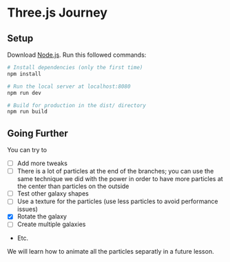 # Three.js Journey

## Setup

Download [Node.js](https://nodejs.org/en/download/).
Run this followed commands:

```bash
# Install dependencies (only the first time)
npm install

# Run the local server at localhost:8080
npm run dev

# Build for production in the dist/ directory
npm run build
```

## Going Further

You can try to

- [ ] Add more tweaks
- [ ] There is a lot of particles at the end of the branches; you can use the same technique we did with the power in order to have more particles at the center than particles on the outside
- [ ] Test other galaxy shapes
- [ ] Use a texture for the particles (use less particles to avoid performance issues)
- [x] Rotate the galaxy
- [ ] Create multiple galaxies
- Etc.

We will learn how to animate all the particles separatly in a future lesson.
